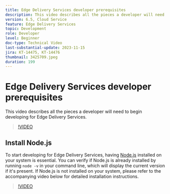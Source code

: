 ```yaml
---
title: Edge Delivery Services developer prerequisites
description: This video describes all the pieces a developer will need to begin developing for Edge Delivery Services.
version: 6.5, Cloud Service
feature: Edge Delivery Services
topic: Development
role: Developer
level: Beginner
doc-type: Technical Video
last-substantial-update: 2023-11-15
jira: KT-14475, KT-14476
thumbnail: 3425709.jpeg
duration: 199
---
```


# Edge Delivery Services developer prerequisites 

This video describes all the pieces a developer will need to begin developing for Edge Delivery Services.

>[!VIDEO](https://video.tv.adobe.com/v/3425709/?learn=on)

## Install Node.js

To start developing for Edge Delivery Services, having [Node.js](https://nodejs.org) installed on your system is essential. You can verify if Node.js is already installed by running `node -v` in your command line, which will display the current version if it's present. If Node.js is not installed on your system, please refer to the accompanying video below for detailed installation instructions.

>[!VIDEO](https://video.tv.adobe.com/v/3425710/?learn=on)
